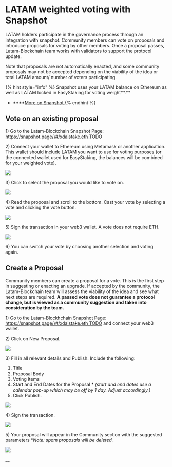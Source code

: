 # LATAM weighted voting with Snapshot

LATAM holders participate in the governance process through an integration with snapshot. Community members can vote on proposals and introduce proposals for voting by other members. Once a proposal passes, Latam-Blockchain team works with validators to support the protocol update. 

Note that proposals are not automatically enacted, and some community proposals may not be accepted depending on the viability of the idea or total LATAM amount/ number of voters participating.

{% hint style="info" %}
Snapshot uses your LATAM balance on Ethereum as well as LATAM locked in EasyStaking for voting weight**.**

* \*\*\*\*[More on Snapshot ](https://docs.snapshot.page/)
{% endhint %}

## Vote on an existing proposal

1\) Go to the Latam-Blockchain Snapshot Page: [https://snapshot.page/\#/xdaistake.eth TODO](https://snapshot.page/#/xdaistake.eth)

2\) Connect your wallet to Ethereum using Metamask or another application. This wallet should include LATAM you want to use for voting purposes \(or the connected wallet used for EasyStaking, the balances will be combined for your weighted vote\).

![](../../../.gitbook/assets/snapshot1.png)

3\) Click to select the proposal you would like to vote on.

![](../../../.gitbook/assets/snapshot2.png)

4\) Read the proposal and scroll to the bottom. Cast your vote by selecting a vote and clicking the vote button.

![](../../../.gitbook/assets/snapshot3.png)

5\) Sign the transaction in your web3 wallet. A vote does not require ETH.

![](../../../.gitbook/assets/snapshot4.png)

6\) You can switch your vote by choosing another selection and voting again.

## Create a Proposal

Community members can create a proposal for a vote. This is the first step in suggesting or enacting an upgrade. If accepted by the community, the Latam-Blockchain team will assess the viability of the idea and see what next steps are required. **A passed vote does not guarantee a protocol change, but is viewed as a community suggestion and taken into consideration by the team.**

1\) Go to the Latam-Blockhchain Snapshot Page: [https://snapshot.page/\#/xdaistake.eth TODO](https://snapshot.page/#/xdaistake.eth) and connect your  web3 wallet.

2\) Click on New Proposal.

![](../../../.gitbook/assets/snapshotb1.png)

3\) Fill in all relevant details and Publish. Include the following:

1. Title
2. Proposal Body
3. Voting Items
4. Start and End Dates for the Proposal \* _\(start and end dates use a calendar pop-up which may be off by 1 day. Adjust accordingly.\)_
5. Click Publish.

![](../../../.gitbook/assets/snapshotb2.png)

4\) Sign the transaction. 

![](../../../.gitbook/assets/snapshotb3.png)

5\) Your proposal will appear in the Community section with the suggested parameters \*_Note: spam proposals will be deleted._

![](../../../.gitbook/assets/snapshotb4.png)

\_\_



